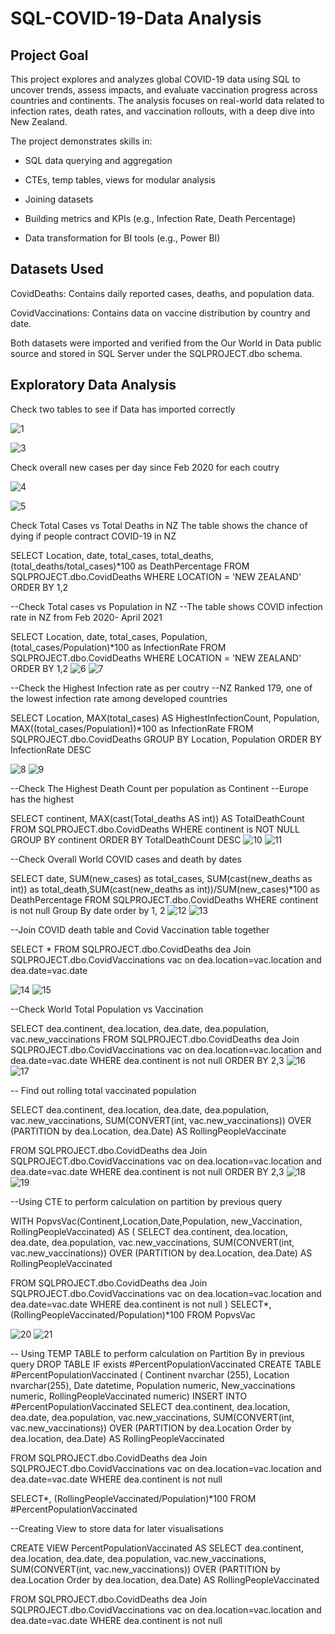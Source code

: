 # SQL-COVID-19-Data Analysis



## Project Goal

This project explores and analyzes global COVID-19 data using SQL to uncover trends, assess impacts, and evaluate vaccination progress across countries and continents. The analysis focuses on real-world data related to infection rates, death rates, and vaccination rollouts, with a deep dive into New Zealand.

The project demonstrates skills in:

- SQL data querying and aggregation

- CTEs, temp tables, views for modular analysis

- Joining datasets

- Building metrics and KPIs (e.g., Infection Rate, Death Percentage)

- Data transformation for BI tools (e.g., Power BI)

## Datasets Used

CovidDeaths: Contains daily reported cases, deaths, and population data.

CovidVaccinations: Contains data on vaccine distribution by country and date.

Both datasets were imported and verified from the Our World in Data public source and stored in SQL Server under the SQLPROJECT.dbo schema.


## Exploratory Data Analysis

Check two tables to see if Data has imported correctly 

![1](https://github.com/user-attachments/assets/ae2aee08-6952-4a13-b819-efa68baa9440)

![3](https://github.com/user-attachments/assets/867dba6e-bac0-448e-8915-ff4c875658b1)


Check overall new cases per day since Feb 2020 for each coutry 

![4](https://github.com/user-attachments/assets/5eb5ba78-4758-40df-a2fe-7a25b67cdf6e)

![5](https://github.com/user-attachments/assets/c04de501-15c7-4ea1-99c5-535251c85b3f)


Check Total Cases vs Total Deaths in NZ
The table shows the chance of dying if people contract COVID-19 in NZ

SELECT Location, date, total_cases, total_deaths,(total_deaths/total_cases)*100 as DeathPercentage
FROM SQLPROJECT.dbo.CovidDeaths
WHERE LOCATION = 'NEW ZEALAND'
ORDER BY 1,2


--Check Total cases vs Population in NZ
--The table shows COVID infection rate in NZ from Feb 2020- April 2021

SELECT Location, date, total_cases, Population,(total_cases/Population)*100 as InfectionRate
FROM SQLPROJECT.dbo.CovidDeaths
WHERE LOCATION = 'NEW ZEALAND'
ORDER BY 1,2
![6](https://github.com/user-attachments/assets/e93de98c-e4e0-4525-966d-93cd448fb539)
![7](https://github.com/user-attachments/assets/6bbc35ea-6eb5-4580-b166-e052b3d6d07e)

--Check the Highest Infection rate as per coutry
--NZ Ranked 179, one of the lowest infection rate among developed countries 

SELECT Location, MAX(total_cases) AS HighestInfectionCount, Population, MAX((total_cases/Population))*100 as InfectionRate
FROM SQLPROJECT.dbo.CovidDeaths
GROUP BY Location, Population
ORDER BY InfectionRate DESC

![8](https://github.com/user-attachments/assets/5a6d056e-6b3e-47b4-8964-e8b22f669b8a)
![9](https://github.com/user-attachments/assets/fb7e9617-3717-406d-bce7-e282ee517a18)

--Check The Highest Death Count per population as Continent
--Europe has the highest

SELECT continent, MAX(cast(Total_deaths AS int)) AS TotalDeathCount
FROM SQLPROJECT.dbo.CovidDeaths
WHERE continent is NOT NULL
GROUP BY continent
ORDER BY TotalDeathCount DESC
![10](https://github.com/user-attachments/assets/2318e5ff-41ce-4db3-be02-697ca16bd115)
![11](https://github.com/user-attachments/assets/854dcfa3-5c43-4ae7-a9f6-c10d81577162)


--Check Overall World COVID cases and death by dates 

SELECT date, SUM(new_cases) as total_cases, SUM(cast(new_deaths as int)) as total_death,SUM(cast(new_deaths as int))/SUM(new_cases)*100 as DeathPercentage
FROM SQLPROJECT.dbo.CovidDeaths
WHERE continent is not null
Group By date
order by 1, 2
![12](https://github.com/user-attachments/assets/cb1ab214-1df8-4f08-84e3-b9cc45e7d7a7)
![13](https://github.com/user-attachments/assets/5a8eed4a-58c4-4b21-a03c-21fbfc68df2a)

--Join COVID death table and Covid Vaccination table together 

SELECT * 
FROM SQLPROJECT.dbo.CovidDeaths dea
Join SQLPROJECT.dbo.CovidVaccinations vac
	on dea.location=vac.location
	and dea.date=vac.date

 ![14](https://github.com/user-attachments/assets/55cb630a-10a4-4de6-82f3-b472f1da0fde)
![15](https://github.com/user-attachments/assets/a13a04c4-2d30-4c49-ada0-048412a66f2f)

--Check World Total Population vs Vaccination

SELECT dea.continent, dea.location, dea.date, dea.population, vac.new_vaccinations
FROM SQLPROJECT.dbo.CovidDeaths dea
Join SQLPROJECT.dbo.CovidVaccinations vac
	on dea.location=vac.location
	and dea.date=vac.date
WHERE dea.continent is not null
ORDER BY 2,3
![16](https://github.com/user-attachments/assets/ee235176-38c1-4004-bbd4-9930a7de9f26)
![17](https://github.com/user-attachments/assets/51d926a3-fcb6-46e4-94c2-5b50a33bd112)

-- Find out rolling total vaccinated population

SELECT dea.continent, dea.location, dea.date, dea.population, vac.new_vaccinations, 
SUM(CONVERT(int, vac.new_vaccinations)) OVER (PARTITION by dea.Location, dea.Date) AS RollingPeopleVaccinate

FROM SQLPROJECT.dbo.CovidDeaths dea
Join SQLPROJECT.dbo.CovidVaccinations vac
	on dea.location=vac.location
	and dea.date=vac.date
WHERE dea.continent is not null
ORDER BY 2,3
![18](https://github.com/user-attachments/assets/376297ad-38db-4962-8dcb-8348c2450ba4)
![19](https://github.com/user-attachments/assets/22f8d119-900a-40de-a4f5-d8e57379bf76)


--Using CTE to perform calculation on partition by previous query

WITH PopvsVac(Continent,Location,Date,Population, new_Vaccination, RollingPeopleVaccinated)
AS
(
SELECT dea.continent, dea.location, dea.date, dea.population, vac.new_vaccinations, 
SUM(CONVERT(int, vac.new_vaccinations)) OVER (PARTITION by dea.Location, dea.Date) AS RollingPeopleVaccinated

FROM SQLPROJECT.dbo.CovidDeaths dea
Join SQLPROJECT.dbo.CovidVaccinations vac
	on dea.location=vac.location
	and dea.date=vac.date
WHERE dea.continent is not null
)
SELECT*, (RollingPeopleVaccinated/Population)*100
FROM PopvsVac

![20](https://github.com/user-attachments/assets/644ce81b-159c-4532-a112-9495723a2f59)
![21](https://github.com/user-attachments/assets/b25cb2d8-9353-43c6-abfa-5fe77e77af00)


-- Using TEMP TABLE to perform calculation on Partition By in previous query
DROP TABLE IF exists #PercentPopulationVaccinated
CREATE TABLE #PercentPopulationVaccinated
( Continent nvarchar (255),
Location nvarchar(255),
Date datetime,
Population numeric,
New_vaccinations numeric,
RollingPeopleVaccinated numeric)
INSERT INTO #PercentPopulationVaccinated
SELECT dea.continent, dea.location, dea.date, dea.population, vac.new_vaccinations, 
SUM(CONVERT(int, vac.new_vaccinations)) OVER (PARTITION by dea.Location Order by dea.location, dea.Date) AS RollingPeopleVaccinated

FROM SQLPROJECT.dbo.CovidDeaths dea
Join SQLPROJECT.dbo.CovidVaccinations vac
	on dea.location=vac.location
	and dea.date=vac.date
WHERE dea.continent is not null

SELECT*, (RollingPeopleVaccinated/Population)*100
FROM #PercentPopulationVaccinated

--Creating View to store data for later visualisations

CREATE VIEW PercentPopulationVaccinated AS
SELECT dea.continent, dea.location, dea.date, dea.population, vac.new_vaccinations, 
SUM(CONVERT(int, vac.new_vaccinations)) OVER (PARTITION by dea.Location Order by dea.location, dea.Date) AS RollingPeopleVaccinated

FROM SQLPROJECT.dbo.CovidDeaths dea
Join SQLPROJECT.dbo.CovidVaccinations vac
	on dea.location=vac.location
	and dea.date=vac.date
WHERE dea.continent is not null
